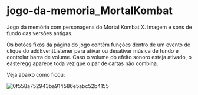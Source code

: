 # jogo-da-memoria_MortalKombat
Jogo da memória com personagens do Mortal Kombat X. Imagem e sons de fundo das versões antigas.

Os botões fixos da página do jogo contêm funções dentro de um evento de clique do addEventListener para ativar ou desativar música de fundo e controlar barra de volume.
Caso o volume do efeito sonoro esteja ativado, o easteregg aparece toda vez que o par de cartas não combina.

Veja abaixo como ficou:

![0f558a752943ba914586e5abc52b4155](https://user-images.githubusercontent.com/87921380/178154969-649e493f-5d92-4a64-9e39-14fb1a13deba.gif)

